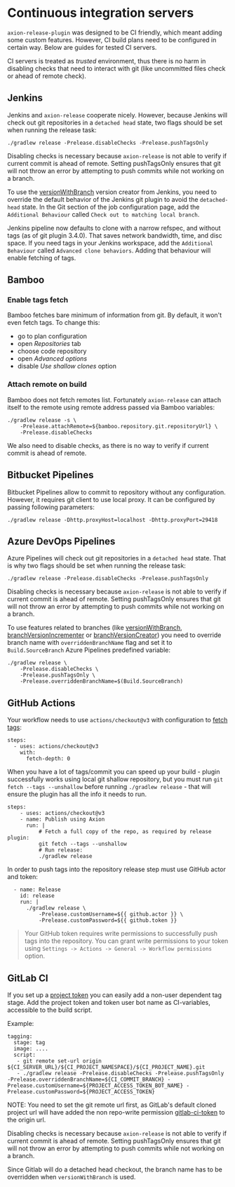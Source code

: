 # Continuous integration servers

`axion-release-plugin` was designed to be CI friendly, which meant
adding some custom features. However, CI build plans need to be
configured in certain way. Below are guides for tested CI servers.

CI servers is treated as *trusted* environment, thus there is no harm in
disabling checks that need to interact with git (like uncommitted files
check or ahead of remote check).

## Jenkins

Jenkins and `axion-release` cooperate nicely. However, because Jenkins
will check out git repositories in a `detached head` state, two flags
should be set when running the release task:

    ./gradlew release -Prelease.disableChecks -Prelease.pushTagsOnly

Disabling checks is necessary because `axion-release` is not able to
verify if current commit is ahead of remote. Setting pushTagsOnly
ensures that git will not throw an error by attempting to push commits
while not working on a branch.

To use the [versionWithBranch](version.md#versionwithbranch) version creator from Jenkins,
you need to override the default behavior of the Jenkins git plugin to
avoid the `detached-head` state. In the Git section of the job
configuration page, add the `Additional Behaviour` called `Check out
to matching local branch`.

Jenkins pipeline now defaults to clone with a narrow refspec, and
without tags (as of git plugin 3.4.0). That saves network bandwidth,
time, and disc space. If you need tags in your Jenkins workspace, add
the `Additional Behaviour` called `Advanced clone behaviors`. Adding
that behaviour will enable fetching of tags.

## Bamboo

### Enable tags fetch

Bamboo fetches bare minimum of information from git. By default, it
won't even fetch tags. To change this:

-   go to plan configuration
-   open *Repositories* tab
-   choose code repository
-   open *Advanced options*
-   disable *Use shallow clones* option

### Attach remote on build

Bamboo does not fetch remotes list. Fortunately `axion-release` can
attach itself to the remote using remote address passed via Bamboo
variables:

    ./gradlew release -s \
        -Prelease.attachRemote=${bamboo.repository.git.repositoryUrl} \
        -Prelease.disableChecks

We also need to disable checks, as there is no way to verify if current
commit is ahead of remote.

## Bitbucket Pipelines

Bitbucket Pipelines allow to commit to repository without any configuration.
However, it requires git client to use local proxy. It can be configured by passing following parameters:

    ./gradlew release -Dhttp.proxyHost=localhost -Dhttp.proxyPort=29418

## Azure DevOps Pipelines

Azure Pipelines will check out git repositories in a `detached head` state.
That is why two flags should be set when running the release task:

    ./gradlew release -Prelease.disableChecks -Prelease.pushTagsOnly

Disabling checks is necessary because `axion-release` is not able to
verify if current commit is ahead of remote. Setting pushTagsOnly
ensures that git will not throw an error by attempting to push commits
while not working on a branch.

To use features related to branches (like [versionWithBranch](version.md#versionwithbranch),
[branchVersionIncrementer](version.md#incrementing) or [branchVersionCreator](version.md#decorating))
you need to override branch name with `overriddenBranchName` flag and set it to
`Build.SourceBranch` Azure Pipelines predefined variable:

    ./gradlew release \
        -Prelease.disableChecks \
        -Prelease.pushTagsOnly \
        -Prelease.overriddenBranchName=$(Build.SourceBranch)

## GitHub Actions

Your workflow needs to use `actions/checkout@v3` with configuration to [fetch tags](https://github.com/actions/checkout#fetch-all-history-for-all-tags-and-branches):

    steps:
      - uses: actions/checkout@v3
        with:
          fetch-depth: 0

When you have a lot of tags/commit you can speed up your build - plugin successfully works using local git shallow repository, but you must run `git fetch --tags --unshallow` before running `./gradlew release` - that will ensure the plugin has all the info it needs to run.

    steps:
        - uses: actions/checkout@v3
        - name: Publish using Axion
          run: |
              # Fetch a full copy of the repo, as required by release plugin:
              git fetch --tags --unshallow
              # Run release:
              ./gradlew release

In order to push tags into the repository release step must use GitHub actor and token:

      - name: Release
        id: release
        run: |
          ./gradlew release \
              -Prelease.customUsername=${{ github.actor }} \
              -Prelease.customPassword=${{ github.token }}

> Your GitHub token requires write permissions to successfully push tags into the repository.
> You can grant write permissions to your token using `Settings -> Actions -> General -> Workflow permissions` option.

## GitLab CI

If you set up a [project token](https://docs.gitlab.com/ee/user/project/settings/project_access_tokens.html) you can easily add a non-user dependent tag stage. Add the project token and token user bot name as CI-variables, accessible to the build script.

Example:


    tagging:
      stage: tag
      image: ....
      script:
       - git remote set-url origin ${CI_SERVER_URL}/${CI_PROJECT_NAMESPACE}/${CI_PROJECT_NAME}.git
       - ./gradlew release -Prelease.disableChecks -Prelease.pushTagsOnly -Prelease.overriddenBranchName=${CI_COMMIT_BRANCH} -Prelease.customUsername=${PROJECT_ACCESS_TOKEN_BOT_NAME} -Prelease.customPassword=${PROJECT_ACCESS_TOKEN}

NOTE: You need to set the git remote url first, as GitLab's default cloned project url will have added the non repo-write permission [gitlab-ci-token](https://docs.gitlab.com/ee/ci/jobs/ci_job_token.html) to the origin url.


Disabling checks is necessary because `axion-release` is not able to verify if current commit is ahead of remote.
Setting pushTagsOnly ensures that git will not throw an error by attempting to push commits while not working on a branch.

Since Gitlab will do a detached head checkout, the branch name has to be overridden when `versionWithBranch` is used.
